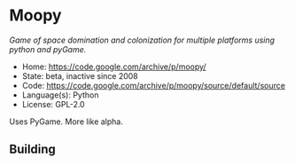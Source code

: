 # Moopy

_Game of space domination and colonization for multiple platforms using python and pyGame._

- Home: https://code.google.com/archive/p/moopy/
- State: beta, inactive since 2008
- Code: https://code.google.com/archive/p/moopy/source/default/source
- Language(s): Python
- License: GPL-2.0

Uses PyGame. More like alpha.

## Building

